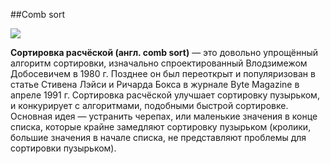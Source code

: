 ##Comb sort

![](https://upload.wikimedia.org/wikipedia/commons/4/46/Comb_sort_demo.gif)

**Сортировка расчёской (англ. comb sort)** — это довольно упрощённый алгоритм сортировки, изначально спроектированный Влодзимежом Добосевичем в 1980 г. Позднее он был переоткрыт и популяризован в статье Стивена Лэйси и Ричарда Бокса в журнале Byte Magazine в апреле 1991 г. Сортировка расчёской улучшает сортировку пузырьком, и конкурирует с алгоритмами, подобными быстрой сортировке. Основная идея — устранить черепах, или маленькие значения в конце списка, которые крайне замедляют сортировку пузырьком (кролики, большие значения в начале списка, не представляют проблемы для сортировки пузырьком).
